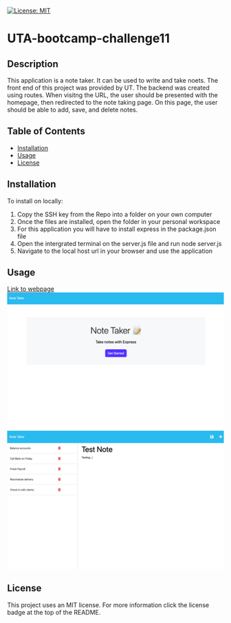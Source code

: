 [![License: MIT](https://img.shields.io/badge/License-MIT-yellow.svg)](https://opensource.org/licenses/MIT)
# UTA-bootcamp-challenge11
## Description 
This application is a note taker. It can be used to write and take noets. The front end of this project was provided by UT. The backend was created using routes. When visitng the URL, the user should be presented with the homepage, then redirected to the note taking page. On this page, the user should be able to add, save, and delete notes. 
## Table of Contents
- [Installation](#installation)
- [Usage](#usage)
- [License](#license)
## Installation
To install on locally:
1. Copy the SSH key from the Repo into a folder on your own computer
2. Once the files are installed, open the folder in your personal workspace
3. For this application you will have to install express in the package.json file
4. Open the intergrated terminal on the server.js file and run node server.js
5. Navigate to the local host url in your browser and use the application

## Usage
[Link to webpage](https://uta-challenge-11.herokuapp.com/notes)
![Home Page](./public/assets/sc1.png)
![Notes Page](./public/assets/sc2.png)
## License
This project uses an MIT license. For more information click the license badge at the top of the README.
